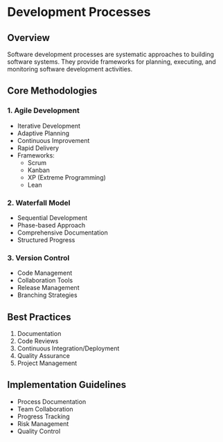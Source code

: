 # Development Processes

## Overview
Software development processes are systematic approaches to building software systems. They provide frameworks for planning, executing, and monitoring software development activities.

## Core Methodologies

### 1. Agile Development
- Iterative Development
- Adaptive Planning
- Continuous Improvement
- Rapid Delivery
- Frameworks:
  - Scrum
  - Kanban
  - XP (Extreme Programming)
  - Lean

### 2. Waterfall Model
- Sequential Development
- Phase-based Approach
- Comprehensive Documentation
- Structured Progress

### 3. Version Control
- Code Management
- Collaboration Tools
- Release Management
- Branching Strategies

## Best Practices
1. Documentation
2. Code Reviews
3. Continuous Integration/Deployment
4. Quality Assurance
5. Project Management

## Implementation Guidelines
- Process Documentation
- Team Collaboration
- Progress Tracking
- Risk Management
- Quality Control 